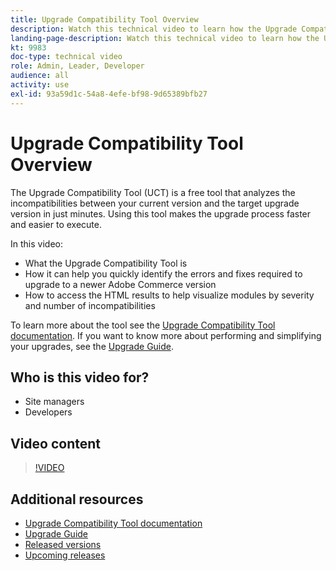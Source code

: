 ```yaml
---
title: Upgrade Compatibility Tool Overview
description: Watch this technical video to learn how the Upgrade Compatibility Tool can make your next upgrade easier, cheaper, and faster.
landing-page-description: Watch this technical video to learn how the Upgrade Compatibility Tool can make your next upgrade easier, cheaper, and faster.
kt: 9983
doc-type: technical video
role: Admin, Leader, Developer
audience: all
activity: use
exl-id: 93a59d1c-54a8-4efe-bf98-9d65389bfb27
---
```

# Upgrade Compatibility Tool Overview

The Upgrade Compatibility Tool (UCT) is a free tool that analyzes the incompatibilities between your current version and the target upgrade version in just minutes. Using this tool makes the upgrade process faster and easier to execute.

In this video:

- What the Upgrade Compatibility Tool is
- How it can help you quickly identify the errors and fixes required to upgrade to a newer Adobe Commerce version
- How to access the HTML results to help visualize modules by severity and number of incompatibilities 
 
To learn more about the tool see the [Upgrade Compatibility Tool documentation](https://experienceleague.adobe.com/docs/commerce-operations/upgrade-guide/upgrade-compatibility-tool/overview.html?lang=en). If you want to know more about performing and simplifying your upgrades, see the [Upgrade Guide](https://experienceleague.adobe.com/docs/commerce-operations/upgrade-guide/overview.html).

## Who is this video for?

- Site managers
- Developers

## Video content

>[!VIDEO](https://video.tv.adobe.com/v/341245?quality=12&learn=on)

## Additional resources

- [Upgrade Compatibility Tool documentation](https://experienceleague.adobe.com/docs/commerce-operations/upgrade-guide/upgrade-compatibility-tool/overview.html?lang=en)
- [Upgrade Guide](https://experienceleague.adobe.com/docs/commerce-operations/upgrade-guide/overview.html)
- [Released versions](https://devdocs.magento.com/release/released-versions.html)
- [Upcoming releases](https://devdocs.magento.com/release/)
